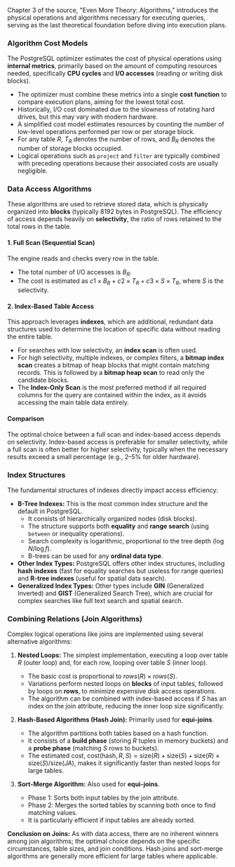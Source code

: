 Chapter 3 of the source, "Even More Theory: Algorithms," introduces the physical operations and algorithms necessary for executing queries, serving as the last theoretical foundation before diving into execution plans.

### Algorithm Cost Models

The PostgreSQL optimizer estimates the cost of physical operations using **internal metrics**, primarily based on the amount of computing resources needed, specifically **CPU cycles** and **I/O accesses** (reading or writing disk blocks).

- The optimizer must combine these metrics into a single **cost function** to compare execution plans, aiming for the lowest total cost.
- Historically, I/O cost dominated due to the slowness of rotating hard drives, but this may vary with modern hardware.
- A simplified cost model estimates resources by counting the number of low-level operations performed per row or per storage block.
- For any table $R$, $T_R$ denotes the number of rows, and $B_R$ denotes the number of storage blocks occupied.
- Logical operations such as `project` and `filter` are typically combined with preceding operations because their associated costs are usually negligible.

### Data Access Algorithms

These algorithms are used to retrieve stored data, which is physically organized into **blocks** (typically 8192 bytes in PostgreSQL). The efficiency of access depends heavily on **selectivity**, the ratio of rows retained to the total rows in the table.

#### 1. Full Scan (Sequential Scan)

The engine reads and checks every row in the table.

- The total number of I/O accesses is $B_R$.
- The cost is estimated as $c1 \times B_R + c2 \times T_R + c3 \times S \times T_R$, where $S$ is the selectivity.

#### 2. Index-Based Table Access

This approach leverages **indexes**, which are additional, redundant data structures used to determine the location of specific data without reading the entire table.

- For searches with low selectivity, an **index scan** is often used.
- For high selectivity, multiple indexes, or complex filters, a **bitmap index scan** creates a bitmap of heap blocks that might contain matching records. This is followed by a **bitmap heap scan** to read only the candidate blocks.
- The **Index-Only Scan** is the most preferred method if all required columns for the query are contained within the index, as it avoids accessing the main table data entirely.

#### Comparison

The optimal choice between a full scan and index-based access depends on selectivity. Index-based access is preferable for smaller selectivity, while a full scan is often better for higher selectivity, typically when the necessary results exceed a small percentage (e.g., 2–5% for older hardware).

### Index Structures

The fundamental structures of indexes directly impact access efficiency:

- **B-Tree Indexes:** This is the most common index structure and the default in PostgreSQL.
  - It consists of hierarchically organized nodes (disk blocks).
  - The structure supports both **equality** and **range search** (using `between` or inequality operations).
  - Search complexity is logarithmic, proportional to the tree depth ($\log N / \log f$).
  - B-trees can be used for any **ordinal data type**.
- **Other Index Types:** PostgreSQL offers other index structures, including **hash indexes** (fast for equality searches but useless for range queries) and **R-tree indexes** (useful for spatial data search).
- **Generalized Index Types:** Other types include **GIN** (Generalized Inverted) and **GIST** (Generalized Search Tree), which are crucial for complex searches like full text search and spatial search.

### Combining Relations (Join Algorithms)

Complex logical operations like joins are implemented using several alternative algorithms:

1.  **Nested Loops:** The simplest implementation, executing a loop over table $R$ (outer loop) and, for each row, looping over table $S$ (inner loop).

    - The basic cost is proportional to $rows(R) \times rows(S)$.
    - Variations perform nested loops on **blocks** of input tables, followed by loops on **rows**, to minimize expensive disk access operations.
    - The algorithm can be combined with index-based access if $S$ has an index on the join attribute, reducing the inner loop size significantly.

2.  **Hash-Based Algorithms (Hash Join):** Primarily used for **equi-joins**.

    - The algorithm partitions both tables based on a hash function.
    - It consists of a **build phase** (storing $R$ tuples in memory buckets) and a **probe phase** (matching $S$ rows to buckets).
    - The estimated cost, $\text{cost}(\text{hash}, R, S) = \text{size}(R) + \text{size}(S) + \text{size}(R) \times \text{size}(S) / \text{size}(JA)$, makes it significantly faster than nested loops for large tables.

3.  **Sort-Merge Algorithm:** Also used for **equi-joins**.
    - Phase 1: Sorts both input tables by the join attribute.
    - Phase 2: Merges the sorted tables by scanning both once to find matching values.
    - It is particularly efficient if input tables are already sorted.

**Conclusion on Joins:** As with data access, there are no inherent winners among join algorithms; the optimal choice depends on the specific circumstances, table sizes, and join conditions. Hash joins and sort-merge algorithms are generally more efficient for large tables where applicable.

